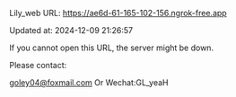 Lily_web URL: https://ae6d-61-165-102-156.ngrok-free.app

Updated at: 2024-12-09 21:26:57

If you cannot open this URL, the server might be down.

Please contact: 

goley04@foxmail.com Or Wechat:GL_yeaH
